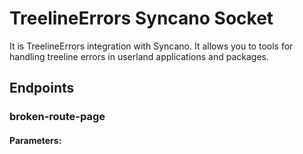 # TreelineErrors Syncano Socket

It is TreelineErrors integration with Syncano. It allows you to tools for handling treeline errors in userland applications and packages.

## Endpoints

### broken-route-page

#### Parameters:


